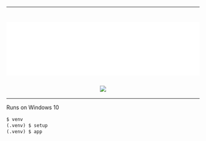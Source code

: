 <hr>
<div align="center">
	<h1>
		<img src="github-metrics.svg">
	</h1>
	<p>
		<img src="https://github.com/TurnipGuy30/Flask/actions/workflows/main.yml/badge.svg?branch=main">
	</p>
</div>
<hr>

Runs on Windows 10

```shell
$ venv
(.venv) $ setup
(.venv) $ app
```

